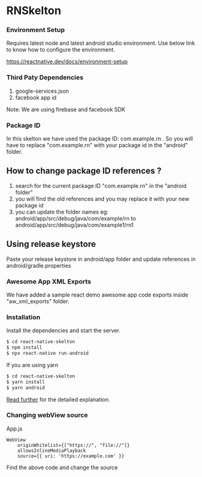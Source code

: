# RNSkelton

### Environment Setup

Requires latest node and latest android studio environment.
Use below link to know how to configure the environment.

https://reactnative.dev/docs/environment-setup

### Third Paty Dependencies
1. google-services.json
2. facebook app id

Note: We are using firebase and facebook SDK

### Package ID

In this skelton we have used the package ID: com.example.rn .
So you will have to replace "com.example.rn" with your package id in the "android" folder.

## How to change package ID references ?

1. search for the current package ID "com.example.rn" in the "android folder"
2. you will find the old references and you may replace it with your new package id
3. you can update the folder names eg: android/app/src/debug/java/com/example/rn to android/app/src/debug/java/com/example1/rn1

## Using release keystore

Paste your release keystore in android/app folder and update references in android/gradle.properties

### Awesome App XML Exports

We have added a sample react demo awesome app code exports inside "aw_xml_exports" folder. 

### Installation

Install the dependencies and start the server.

```sh
$ cd react-native-skelton
$ npm install
$ npx react-native run-android
```
If you are using yarn

```sh
$ cd react-native-skelton
$ yarn install
$ yarn android
```

[Read further](codedoc.md) for the detailed explanation.

### Changing webView source

App.js

```
WebView
    originWhitelist={["https://", "file://"]}
    allowsInlineMediaPlayback
    source={{ uri: 'https://example.com' }}
```
Find the above code and change the source